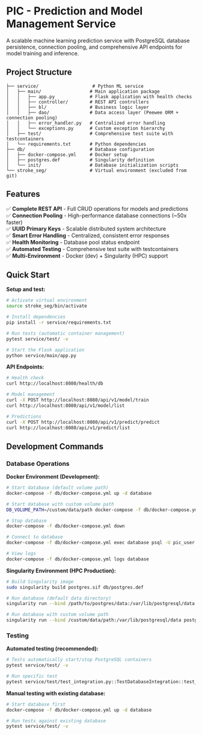 # PIC - Prediction and Model Management Service

A scalable machine learning prediction service with PostgreSQL database persistence, connection pooling, and comprehensive API endpoints for model training and inference.

## Project Structure

```
├── service/                    # Python ML service
│   ├── main/                  # Main application package
│   │   ├── app.py             # Flask application with health checks
│   │   ├── controller/        # REST API controllers
│   │   ├── bl/                # Business logic layer
│   │   ├── dao/               # Data access layer (Peewee ORM + connection pooling)
│   │   ├── error_handler.py   # Centralized error handling
│   │   └── exceptions.py      # Custom exception hierarchy
│   ├── test/                  # Comprehensive test suite with testcontainers
│   └── requirements.txt       # Python dependencies
├── db/                        # Database configuration
│   ├── docker-compose.yml     # Docker setup
│   ├── postgres.def           # Singularity definition
│   └── init/                  # Database initialization scripts
└── stroke_seg/                # Virtual environment (excluded from git)
```

## Features

✅ **Complete REST API** - Full CRUD operations for models and predictions  
✅ **Connection Pooling** - High-performance database connections (~50x faster)  
✅ **UUID Primary Keys** - Scalable distributed system architecture  
✅ **Smart Error Handling** - Centralized, consistent error responses  
✅ **Health Monitoring** - Database pool status endpoint  
✅ **Automated Testing** - Comprehensive test suite with testcontainers  
✅ **Multi-Environment** - Docker (dev) + Singularity (HPC) support  

## Quick Start

**Setup and test:**
```bash
# Activate virtual environment
source stroke_seg/bin/activate

# Install dependencies
pip install -r service/requirements.txt

# Run tests (automatic container management)
pytest service/test/ -v

# Start the Flask application
python service/main/app.py
```

**API Endpoints:**
```bash
# Health check
curl http://localhost:8080/health/db

# Model management
curl -X POST http://localhost:8080/api/v1/model/train
curl http://localhost:8080/api/v1/model/list

# Predictions  
curl -X POST http://localhost:8080/api/v1/predict/predict
curl http://localhost:8080/api/v1/predict/list
```

## Development Commands

### Database Operations

**Docker Environment (Development):**
```bash
# Start database (default volume path)
docker-compose -f db/docker-compose.yml up -d database

# Start database with custom volume path
DB_VOLUME_PATH=/custom/data/path docker-compose -f db/docker-compose.yml up -d database

# Stop database
docker-compose -f db/docker-compose.yml down

# Connect to database
docker-compose -f db/docker-compose.yml exec database psql -U pic_user -d pic_db

# View logs
docker-compose -f db/docker-compose.yml logs database
```

**Singularity Environment (HPC Production):**
```bash
# Build Singularity image
sudo singularity build postgres.sif db/postgres.def

# Run database (default data directory)
singularity run --bind /path/to/postgres/data:/var/lib/postgresql/data postgres.sif

# Run database with custom volume path
singularity run --bind /custom/data/path:/var/lib/postgresql/data postgres.sif
```

### Testing

**Automated testing (recommended):**
```bash
# Tests automatically start/stop PostgreSQL containers
pytest service/test/ -v

# Run specific test
pytest service/test/test_integration.py::TestDatabaseIntegration::test_model_dao_crud_integration -v
```

**Manual testing with existing database:**
```bash
# Start database first
docker-compose -f db/docker-compose.yml up -d database

# Run tests against existing database
pytest service/test/ -v
```